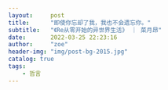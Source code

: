 ```yaml
---
layout:     post
title:      "即使你忘却了我，我也不会遗忘你。"
subtitle:   "《Re从零开始的异世界生活》 ｜ 菜月昂"
date:       2022-03-25 22:23:16
author:     "zoe"
header-img: "img/post-bg-2015.jpg"
catalog: true
tags:
    - 哲言
---
```


